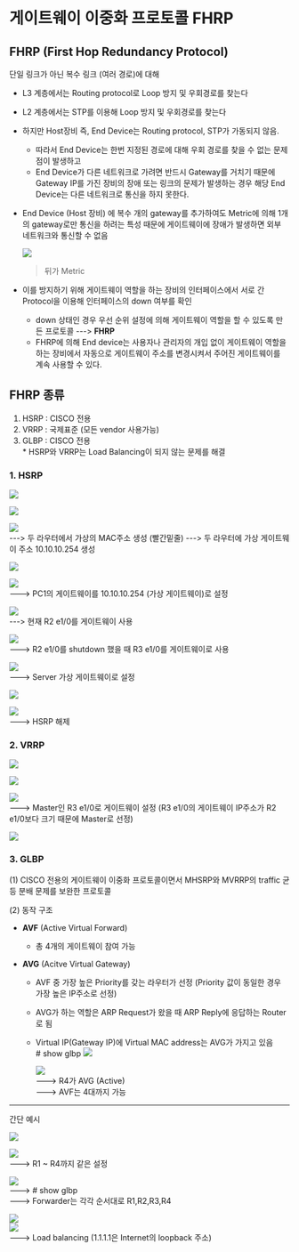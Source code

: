 게이트웨이 이중화 프로토콜 FHRP
===

FHRP (First Hop Redundancy Protocol)
---

단일 링크가 아닌 복수 링크 (여러 경로)에 대해

- L3 계층에서는 Routing protocol로 Loop 방지 및 우회경로를 찾는다
- L2 계층에서는 STP를 이용해 Loop 방지 및 우회경로를 찾는다
- 하지만 Host장비 즉, End Device는 Routing protocol, STP가 가동되지 않음.
  - 따라서 End Device는 한번 지정된 경로에 대해 우회 경로를 찾을 수 없는 문제점이 발생하고
  - End Device가 다른 네트워크로 가려면 반드시 Gateway를 거치기 때문에 Gateway IP를 가진 장비의 장애 또는 링크의 문제가 발생하는 경우 해당 End Device는 다른 네트워크로 통신을 하지 못한다.

- End Device (Host 장비) 에 복수 개의 gateway를 추가하여도 Metric에 의해 1개의 gateway로만 통신을 하려는 특성 때문에 게이트웨이에 장애가 발생하면 외부 네트워크와 통신할 수 없음

    ![](images/2023-09-03-03-14-17.png)   
    > 뒤가 Metric

- 이를 방지하기 위해 게이트웨이 역할을 하는 장비의 인터페이스에서 서로 간 Protocol을 이용해 인터페이스의 down 여부를 확인
  - down 상태인 경우 우선 순위 설정에 의해 게이트웨이 역할을 할 수 있도록 만든 프로토콜 ---> **FHRP**
  - FHRP에 의해 End device는 사용자나 관리자의 개입 없이 게이트웨이 역할을 하는 장비에서 자동으로 게이트웨이 주소를 변경시켜서 주어진 게이트웨이를 계속 사용할 수 있다.


FHRP 종류
---

1. HSRP : CISCO 전용
2. VRRP : 국제표준 (모든 vendor 사용가능)
3. GLBP : CISCO 전용   
   \* HSRP와 VRRP는 Load Balancing이 되지 않는 문제를 해결



### 1. HSRP


![](images/2023-09-03-03-18-13.png)

![](images/2023-09-03-03-18-17.png)

![](images/2023-09-03-03-18-20.png)   
---> 두 라우터에서 가상의 MAC주소 생성 (빨간밑줄)
---> 두 라우터에 가상 게이트웨이 주소 10.10.10.254 생성

![](images/2023-09-03-03-18-38.png)

![](images/2023-09-03-03-18-41.png)   
---> PC1의 게이트웨이를 10.10.10.254 (가상 게이트웨이)로 설정

![](images/2023-09-03-03-19-14.png)   
---> 현재 R2 e1/0를 게이트웨이 사용

![](images/2023-09-03-03-19-32.png)   
---> R2 e1/0를 shutdown 했을 때 R3 e1/0를 게이트웨이로 사용

![](images/2023-09-03-03-19-55.png)   
---> Server 가상 게이트웨이로 설정

![](images/2023-09-03-03-20-07.png)

![](images/2023-09-03-03-20-10.png)   
---> HSRP 해제



### 2. VRRP

![](images/2023-09-03-03-21-18.png)

![](images/2023-09-03-03-21-23.png)

![](images/2023-09-03-03-21-26.png)   
---> Master인 R3 e1/0로 게이트웨이 설정 (R3 e1/0의 게이트웨이 IP주소가 R2 e1/0보다 크기 때문에 Master로 선정)

![](images/2023-09-03-03-21-36.png)



### 3. GLBP 

(1) CISCO 전용의 게이트웨이 이중화 프로토콜이면서 MHSRP와 MVRRP의 traffic 균등 분배 문제를 보완한 프로토콜

(2) 동작 구조
- **AVF** (Active Virtual Forward)
  - 총 4개의 게이트웨이 참여 가능

- **AVG** (Acitve Virtual Gateway)
  - AVF 중 가장 높은 Priority를 갖는 라우터가 선정 (Priority 값이 동일한 경우 가장 높은 IP주소로 선정)
  - AVG가 하는 역할은 ARP Request가 왔을 때 ARP Reply에 응답하는 Router로 됨
  - Virtual IP(Gateway IP)에 Virtual MAC address는 AVG가 가지고 있음   
    \# show glbp
    ![](images/2023-09-03-03-33-41.png)

    ![](images/2023-09-03-03-34-29.png)   
    ---> R4가 AVG (Active)   
    ---> AVF는 4대까지 가능

- - -
간단 예시

![](images/2023-09-03-03-22-02.png)

![](images/2023-09-03-03-22-05.png)   
---> R1 ~ R4까지 같은 설정

![](images/2023-09-03-03-22-14.png)   
---> # show glbp   
---> Forwarder는 각각 순서대로 R1,R2,R3,R4

![](images/2023-09-03-03-24-39.png)   
![](images/2023-09-03-03-24-45.png)   
---> Load balancing (1.1.1.1은 Internet의 loopback 주소)


